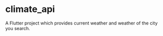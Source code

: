 # climate_api

A Flutter project which provides current weather and weather of the city you search.


